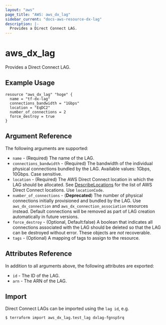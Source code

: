 ```yaml
---
layout: "aws"
page_title: "AWS: aws_dx_lag"
sidebar_current: "docs-aws-resource-dx-lag"
description: |-
  Provides a Direct Connect LAG.
---
```


# aws_dx_lag

Provides a Direct Connect LAG.

## Example Usage

```hcl
resource "aws_dx_lag" "hoge" {
  name = "tf-dx-lag"
  connections_bandwidth = "1Gbps"
  location = "EqDC2"
  number_of_connections = 2
  force_destroy = true
}
```

## Argument Reference

The following arguments are supported:

* `name` - (Required) The name of the LAG.
* `connections_bandwidth` - (Required) The bandwidth of the individual physical connections bundled by the LAG. Available values: 1Gbps, 10Gbps. Case sensitive.
* `location` - (Required) The AWS Direct Connect location in which the LAG should be allocated. See [DescribeLocations](https://docs.aws.amazon.com/directconnect/latest/APIReference/API_DescribeLocations.html) for the list of AWS Direct Connect locations. Use `locationCode`.
* `number_of_connections` - (**Deprecated**) The number of physical connections initially provisioned and bundled by the LAG. Use `aws_dx_connection` and `aws_dx_connection_association` resources instead. Default connections will be removed as part of LAG creation automatically in future versions.
* `force_destroy` - (Optional, Default:false) A boolean that indicates all connections associated with the LAG should be deleted so that the LAG can be destroyed without error. These objects are *not* recoverable.
* `tags` - (Optional) A mapping of tags to assign to the resource.

## Attributes Reference

In addition to all arguments above, the following attributes are exported:

* `id` - The ID of the LAG.
* `arn` - The ARN of the LAG.

## Import

Direct Connect LAGs can be imported using the `lag id`, e.g.

```
$ terraform import aws_dx_lag.test_lag dxlag-fgnsp5rq
```
